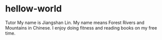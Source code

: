 # hellow-world
Tutor
My name is Jiangshan Lin. My name means Forest Rivers and Mountains in Chinese. I enjoy doing fitness and reading books on my free time.

